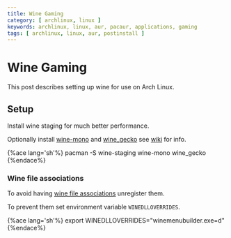 ```yaml
---
title: Wine Gaming
category: [ archlinux, linux ]
keywords: archlinux, linux, aur, pacaur, applications, gaming
tags: [ archlinux, linux, aur, postinstall ]
---
```


# Wine Gaming

This post describes setting up wine for use on Arch Linux.

## Setup

Install wine staging for much better performance.

Optionally install [wine-mono](https://www.archlinux.org/packages/?name=wine_gecko) and [wine_gecko](https://www.archlinux.org/packages/?name=wine-mono) see [wiki](https://wiki.archlinux.org/index.php/Wine#Installation) for info.

{%ace lang='sh'%}
pacman -S wine-staging wine-mono wine_gecko
{%endace%}

### Wine file associations

To avoid having [wine file associations](https://wiki.archlinux.org/index.php/Wine#Unregister_existing_Wine_file_associations) unregister them.

To prevent them set environment variable ```WINEDLLOVERRIDES```.

{%ace lang='sh'%}
export WINEDLLOVERRIDES="winemenubuilder.exe=d"
{%endace%}
